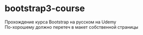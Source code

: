 # bootstrap3-course
Прохождение курса Bootstrap на русском на Udemy  
По-хорошему должно перетеч в макет собственной страницы
